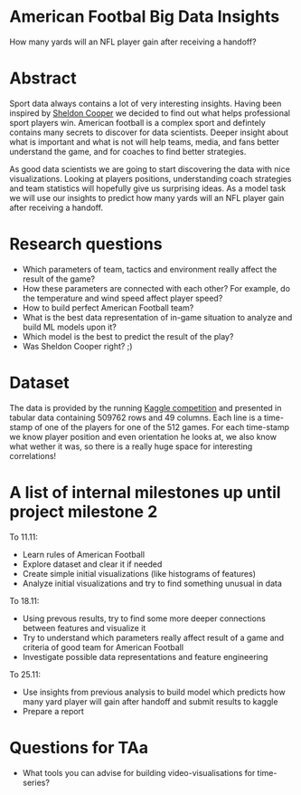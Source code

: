 # American Footbal Big Data Insights
How many yards will an NFL player gain after receiving a handoff?

# Abstract
Sport data always contains a lot of very interesting insights. Having been inspired by [Sheldon Cooper](https://youtu.be/XfYI8ILGuv0?t=28) we decided to find out what helps professional sport players win.
American football is a complex sport and defintely contains many secrets to discover for data scientists.
Deeper insight about what is important and what is not will help teams, media, and fans better understand the game, and for coaches to find better strategies. 

As good data scientists we are going to start discovering the data with nice visualizations. Looking at players positions, understanding coach strategies and team statistics will hopefully give us surprising ideas. As a model task we will use our insights to predict how many yards will an NFL player gain after receiving a handoff.


# Research questions
* Which parameters of team, tactics and environment really affect the result of the game?
* How these parameters are connected with each other? For example, do the temperature and wind speed affect player speed?
* How to build perfect American Football team?
* What is the best data representation of in-game situation to analyze and build ML models upon it?
* Which model is the best to predict the result of the play?
* Was Sheldon Cooper right? ;)

# Dataset
The data is provided by the running [Kaggle competition](https://www.kaggle.com/c/nfl-big-data-bowl-2020/data) and presented in tabular data containing 509762 rows and 49 columns. Each line is a time-stamp of one of the players for one of the 512 games. For each time-stamp we know player position and even orientation he looks at, we also know what wether it was, so there is a really huge space for interesting correlations!

# A list of internal milestones up until project milestone 2

To 11.11:
* Learn rules of American Football
* Explore dataset and clear it if needed
* Create simple initial visualizations (like histograms of features)
* Analyze initial visualizations and try to find something unusual in data

To 18.11:
* Using prevous results, try to find some more deeper connections between features and visualize it
* Try to understand which parameters really affect result of a game and criteria of good team for American Football
* Investigate possible data representations and feature engineering

To 25.11:
* Use insights from previous analysis to build model which predicts how many yard player will gain after handoff and submit results to kaggle
* Prepare a report

# Questions for TAa
* What tools you can advise for building video-visualisations for time-series?
